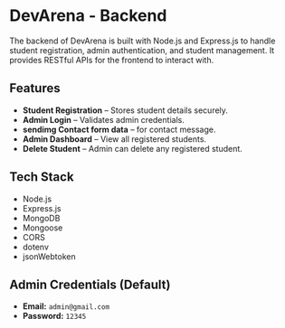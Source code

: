 # DevArena - Backend

The backend of DevArena is built with Node.js and Express.js to handle student registration, admin authentication, and student management. It provides RESTful APIs for the frontend to interact with.

## Features

- **Student Registration** – Stores student details securely.
- **Admin Login** – Validates admin credentials.
- **sendimg Contact form data** – for contact message.
- **Admin Dashboard** – View all registered students.
- **Delete Student** – Admin can delete any registered student.

## Tech Stack

- Node.js
- Express.js
- MongoDB
- Mongoose
- CORS
- dotenv
- jsonWebtoken

## Admin Credentials (Default)

- **Email:** `admin@gmail.com`
- **Password:** `12345`


